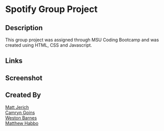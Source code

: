 # Spotify Group Project

## Description
This group project was assigned through MSU Coding Bootcamp and was created using HTML, CSS and Javascript. 

## Links

## Screenshot 

## Created By
[Matt Jerich](https://github.com/MJerich)  
[Camryn Goins](https://github.com/camryngoins)  
[Weston Barnes](https://github.com/bkwes)  
[Matthew Habbo](https://github.com/mhabbo01)  


